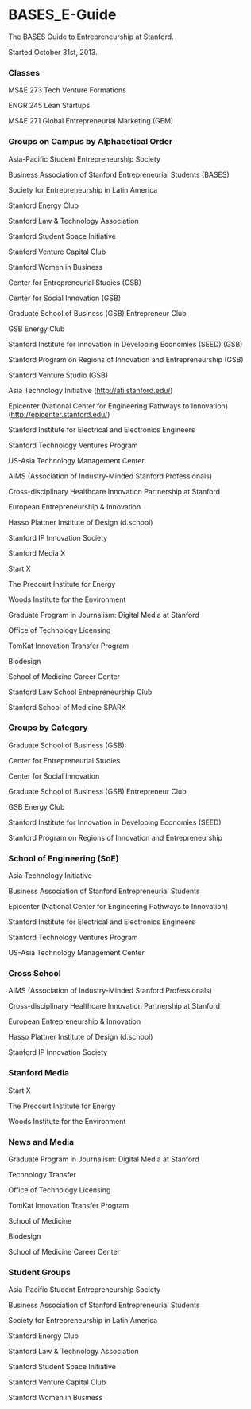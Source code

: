 BASES_E-Guide
=============

The BASES Guide to Entrepreneurship at Stanford.

Started October 31st, 2013.

### Classes

MS&E 273 Tech Venture Formations

ENGR 245 Lean Startups

MS&E 271 Global Entrepreneurial Marketing (GEM)

### Groups on Campus by Alphabetical Order

Asia-Pacific Student Entrepreneurship Society

Business Association of Stanford Entrepreneurial Students (BASES)

Society for Entrepreneurship in Latin America

Stanford Energy Club

Stanford Law & Technology Association

Stanford Student Space Initiative

Stanford Venture Capital Club

Stanford Women in Business

Center for Entrepreneurial Studies (GSB)

Center for Social Innovation (GSB)

Graduate School of Business (GSB) Entrepreneur Club

GSB Energy Club

Stanford Institute for Innovation in Developing Economies (SEED) (GSB)

Stanford Program on Regions of Innovation and Entrepreneurship (GSB)

Stanford Venture Studio (GSB)

Asia Technology Initiative (http://ati.stanford.edu/)

Epicenter (National Center for Engineering Pathways to Innovation) (http://epicenter.stanford.edu/)

Stanford Institute for Electrical and Electronics Engineers

Stanford Technology Ventures Program

US-Asia Technology Management Center

AIMS (Association of Industry-Minded Stanford Professionals)

Cross-disciplinary Healthcare Innovation Partnership at Stanford

European Entrepreneurship & Innovation

Hasso Plattner Institute of Design (d.school)

Stanford IP Innovation Society

Stanford Media X

Start X

The Precourt Institute for Energy

Woods Institute for the Environment

Graduate Program in Journalism: Digital Media at Stanford

Office of Technology Licensing

TomKat Innovation Transfer Program

Biodesign

School of Medicine Career Center

Stanford Law School Entrepreneurship Club

Stanford School of Medicine SPARK


### Groups by Category


Graduate School of Business (GSB):

Center for Entrepreneurial Studies

Center for Social Innovation

Graduate School of Business (GSB) Entrepreneur Club

GSB Energy Club

Stanford Institute for Innovation in Developing Economies (SEED)

Stanford Program on Regions of Innovation and Entrepreneurship


### School of Engineering (SoE)

Asia Technology Initiative

Business Association of Stanford Entrepreneurial Students

Epicenter (National Center for Engineering Pathways to Innovation)

Stanford Institute for Electrical and Electronics Engineers

Stanford Technology Ventures Program

US-Asia Technology Management Center


### Cross School

AIMS (Association of Industry-Minded Stanford Professionals)

Cross-disciplinary Healthcare Innovation Partnership at Stanford

European Entrepreneurship & Innovation

Hasso Plattner Institute of Design (d.school)

Stanford IP Innovation Society


### Stanford Media

Start X

The Precourt Institute for Energy

Woods Institute for the Environment


### News and Media

Graduate Program in Journalism: Digital Media at Stanford

Technology Transfer

Office of Technology Licensing

TomKat Innovation Transfer Program

School of Medicine

Biodesign

School of Medicine Career Center


### Student Groups

Asia-Pacific Student Entrepreneurship Society

Business Association of Stanford Entrepreneurial Students

Society for Entrepreneurship in Latin America

Stanford Energy Club

Stanford Law & Technology Association

Stanford Student Space Initiative

Stanford Venture Capital Club

Stanford Women in Business
